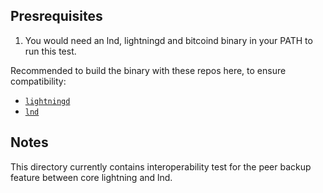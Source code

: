 ## Presrequisites

1. You would need an lnd, lightningd and bitcoind binary in your PATH to run 
   this test.

Recommended to build the binary with these repos here, to ensure compatibility:

- [`lightningd`](https://github.com/ElementsProject/lightning/tree/95a92b6e4bf521456c1188ac8ecea2a49fa5f22f)
- [`lnd`](https://github.com/Chinwendu20/lnd/tree/peer-backup)

## Notes

This directory currently contains interoperability test for the peer backup 
feature between core lightning and lnd.
